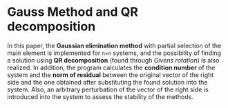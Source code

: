 # Gauss Method and QR decomposition 
In this paper, the **Gaussian elimination method** with partial selection of the main element is implemented for ```n⨯n``` systems, and the possibility of finding a solution using **QR decomposition** (found through *Givens rotation*) is also realized. In addition, the program calculates the **condition number** of the system and the **norm of residual** between the original vector of the right side and the one obtained after substituting the found solution into the system. Also, an arbitrary perturbation of the vector of the right side is introduced into the system to assess the stability of the methods.
